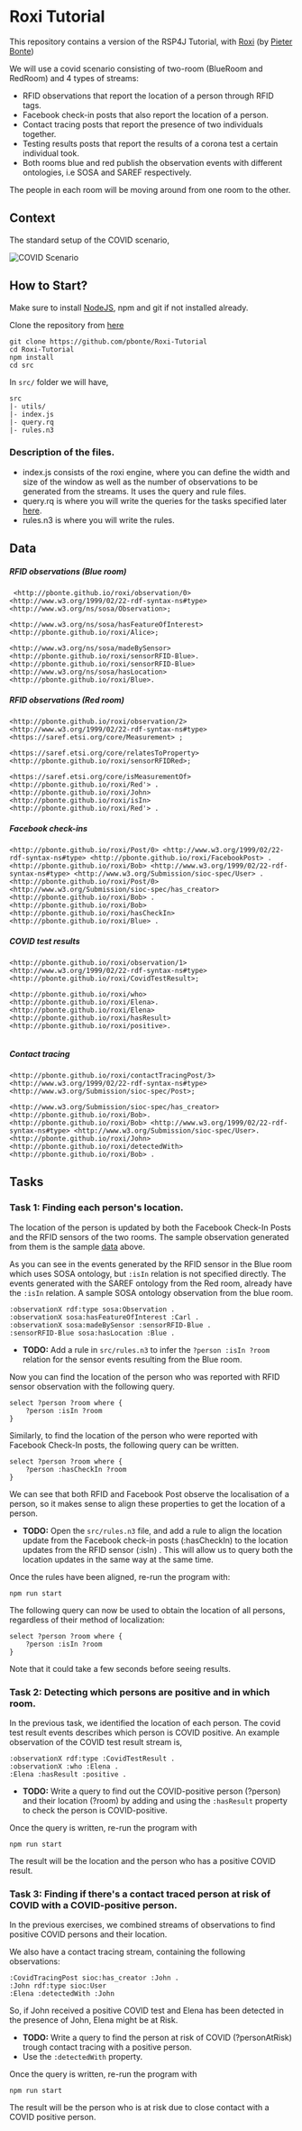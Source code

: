 # Roxi Tutorial

This repository contains a version of the RSP4J Tutorial, with [Roxi](https://github.com/pbonte/roxi) (by [Pieter Bonte](https://pbonte.github.io/))

We will use a covid scenario consisting of two-room (BlueRoom and RedRoom) and 4 types of streams:

- RFID observations that report the location of a person through RFID tags.
- Facebook check-in posts that also report the location of a person.
- Contact tracing posts that report the presence of two individuals together.
- Testing results posts that report the results of a corona test a certain individual took.
- Both rooms blue and red publish the observation events with different ontologies, i.e SOSA and SAREF respectively.

The people in each room will be moving around from one room to the other.

## Context

The standard setup of the COVID scenario,

![COVID Scenario](https://argahsuknesib.github.io/static-files/figures/roxi.png)

## How to Start?

Make sure to install [NodeJS](https://nodejs.org/en/), npm and git if not installed already.

Clone the repository from [here](https://github.com/pbonte/Roxi-Tutorial)

```
git clone https://github.com/pbonte/Roxi-Tutorial
cd Roxi-Tutorial
npm install
cd src
```

In `src/` folder we will have,

```
src
|- utils/
|- index.js
|- query.rq
|- rules.n3
```

### Description of the files.

- index.js consists of the roxi engine, where you can define the width and size of the window as well as the number of observations to be generated from the streams. It uses the query and rule files.
- query.rq is where you will write the queries for the tasks specified later [here](#tasks).
- rules.n3 is where you will write the rules.


## Data

##### RFID observations (Blue room)
```
 <http://pbonte.github.io/roxi/observation/0> <http://www.w3.org/1999/02/22-rdf-syntax-ns#type> <http://www.w3.org/ns/sosa/Observation>;
                                              <http://www.w3.org/ns/sosa/hasFeatureOfInterest> <http://pbonte.github.io/roxi/Alice>;
                                              <http://www.w3.org/ns/sosa/madeBySensor> <http://pbonte.github.io/roxi/sensorRFID-Blue>.
<http://pbonte.github.io/roxi/sensorRFID-Blue> <http://www.w3.org/ns/sosa/hasLocation> <http://pbonte.github.io/roxi/Blue>.

```

##### RFID observations (Red room)
```
<http://pbonte.github.io/roxi/observation/2> <http://www.w3.org/1999/02/22-rdf-syntax-ns#type> <https://saref.etsi.org/core/Measurement> ;
                                             <https://saref.etsi.org/core/relatesToProperty> <http://pbonte.github.io/roxi/sensorRFIDRed>;
                                             <https://saref.etsi.org/core/isMeasurementOf> <http://pbonte.github.io/roxi/Red'> .
<http://pbonte.github.io/roxi/John> <http://pbonte.github.io/roxi/isIn> <http://pbonte.github.io/roxi/Red'> .

```


##### Facebook check-ins
```
<http://pbonte.github.io/roxi/Post/0> <http://www.w3.org/1999/02/22-rdf-syntax-ns#type> <http://pbonte.github.io/roxi/FacebookPost> .
<http://pbonte.github.io/roxi/Bob> <http://www.w3.org/1999/02/22-rdf-syntax-ns#type> <http://www.w3.org/Submission/sioc-spec/User> .
<http://pbonte.github.io/roxi/Post/0> <http://www.w3.org/Submission/sioc-spec/has_creator> <http://pbonte.github.io/roxi/Bob> .
<http://pbonte.github.io/roxi/Bob> <http://pbonte.github.io/roxi/hasCheckIn> <http://pbonte.github.io/roxi/Blue> .

```
##### COVID test results

```
<http://pbonte.github.io/roxi/observation/1>  <http://www.w3.org/1999/02/22-rdf-syntax-ns#type> <http://pbonte.github.io/roxi/CovidTestResult>; 
                                              <http://pbonte.github.io/roxi/who> <http://pbonte.github.io/roxi/Elena>.
<http://pbonte.github.io/roxi/Elena> <http://pbonte.github.io/roxi/hasResult> <http://pbonte.github.io/roxi/positive>.


```

##### Contact tracing
```
<http://pbonte.github.io/roxi/contactTracingPost/3> <http://www.w3.org/1999/02/22-rdf-syntax-ns#type> <http://www.w3.org/Submission/sioc-spec/Post>;
                                                    <http://www.w3.org/Submission/sioc-spec/has_creator> <http://pbonte.github.io/roxi/Bob>.
<http://pbonte.github.io/roxi/Bob> <http://www.w3.org/1999/02/22-rdf-syntax-ns#type> <http://www.w3.org/Submission/sioc-spec/User>.
<http://pbonte.github.io/roxi/John> <http://pbonte.github.io/roxi/detectedWith> <http://pbonte.github.io/roxi/Bob> .
```

## Tasks

### Task 1: Finding each person's location.

The location of the person is updated by both the Facebook Check-In Posts and the RFID sensors of the two rooms. The sample observation generated from them is the sample [data](#Data) above.

As you can see in the events generated by the RFID sensor in the Blue room which uses SOSA ontology, but `:isIn` relation is not specified directly.
The events generated with the SAREF ontology from the Red room, already have the `:isIn` relation.
A sample SOSA ontology observation from the blue room.

```
:observationX rdf:type sosa:Observation .
:observationX sosa:hasFeatureOfInterest :Carl .
:observationX sosa:madeBySensor :sensorRFID-Blue .
:sensorRFID-Blue sosa:hasLocation :Blue .
```

- **TODO:** Add a rule in `src/rules.n3` to infer the `?person :isIn ?room` relation for the sensor events resulting from the Blue room.

Now you can find the location of the person who was reported with RFID sensor observation with the following query.

```
select ?person ?room where {
    ?person :isIn ?room
}
```

Similarly, to find the location of the person who were reported with Facebook Check-In posts, the following query can be written.

```
select ?person ?room where {
    ?person :hasCheckIn ?room
}
```

We can see that both RFID and Facebook Post observe the localisation of a person, so it makes sense to align these properties to get the location of a person.

- **TODO:** Open the `src/rules.n3` file, and add a rule to align the location update from the Facebook check-in posts (:hasCheckIn) to the location updates from the RFID sensor (:isIn) . This will allow us to query both the location updates in the same way at the same time.

Once the rules have been aligned, re-run the program with:

```
npm run start
```

The following query can now be used to obtain the location of all persons, regardless of their method of localization:
```
select ?person ?room where {
    ?person :isIn ?room
}
```

Note that it could take a few seconds before seeing results.

### Task 2: Detecting which  persons are positive and in which room.

In the previous task, we identified the location of each person.
The covid test result events describes which person is COVID positive. An example observation of the COVID test result stream is,

```
:observationX rdf:type :CovidTestResult .
:observationX :who :Elena .
:Elena :hasResult :positive .
```

- **TODO:** Write a query to find out the COVID-positive person (?person) and their location (?room) by adding and using the `:hasResult` property to check the person is COVID-positive.

Once the query is written, re-run the program with

```
npm run start
```

The result will be the location and the person who has a positive COVID result.

### Task 3: Finding if there's a contact traced person at risk of COVID with a COVID-positive person.

In the previous exercises, we combined streams of observations to find positive COVID persons and their location.

We also have a contact tracing stream, containing the following observations:

```
:CovidTracingPost sioc:has_creator :John .
:John rdf:type sioc:User
:Elena :detectedWith :John
```

So, if John received a positive COVID test and Elena has been detected in the presence of  John, Elena might be at Risk.

- **TODO:** Write a query to find the person at risk of COVID (?personAtRisk) trough contact tracing with a positive person.
- Use  the `:detectedWith` property.

Once the query is written, re-run the program with

```
npm run start
```

The result will be the person who is at risk due to close contact with a COVID positive person.


